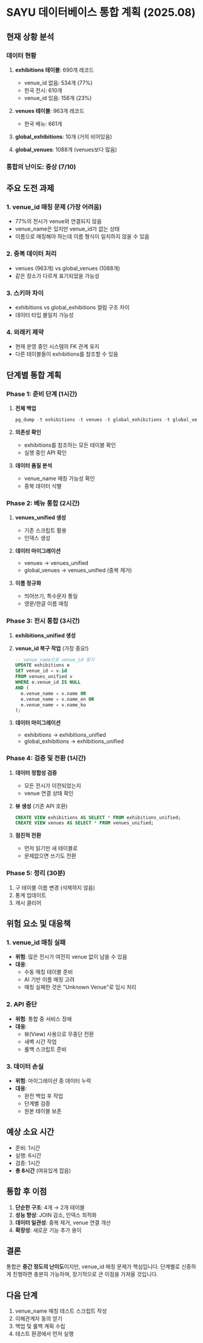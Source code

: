 # SAYU 데이터베이스 통합 계획 (2025.08)

## 현재 상황 분석

### 데이터 현황
1. **exhibitions 테이블**: 690개 레코드
   - venue_id 없음: 534개 (77%)
   - 한국 전시: 610개
   - venue_id 있음: 156개 (23%)

2. **venues 테이블**: 963개 레코드
   - 한국 베뉴: 661개

3. **global_exhibitions**: 10개 (거의 비어있음)
4. **global_venues**: 1088개 (venues보다 많음)

### 통합의 난이도: 중상 (7/10)

## 주요 도전 과제

### 1. venue_id 매칭 문제 (가장 어려움)
- 77%의 전시가 venue와 연결되지 않음
- venue_name은 있지만 venue_id가 없는 상태
- 이름으로 매칭해야 하는데 이름 형식이 일치하지 않을 수 있음

### 2. 중복 데이터 처리
- venues (963개) vs global_venues (1088개)
- 같은 장소가 다르게 표기되었을 가능성

### 3. 스키마 차이
- exhibitions vs global_exhibitions 컬럼 구조 차이
- 데이터 타입 불일치 가능성

### 4. 외래키 제약
- 현재 운영 중인 시스템의 FK 관계 유지
- 다른 테이블들이 exhibitions를 참조할 수 있음

## 단계별 통합 계획

### Phase 1: 준비 단계 (1시간)
1. **전체 백업**
   ```sql
   pg_dump -t exhibitions -t venues -t global_exhibitions -t global_venues > backup_$(date +%Y%m%d).sql
   ```

2. **의존성 확인**
   - exhibitions를 참조하는 모든 테이블 확인
   - 실행 중인 API 확인

3. **데이터 품질 분석**
   - venue_name 매칭 가능성 확인
   - 중복 데이터 식별

### Phase 2: 베뉴 통합 (2시간)
1. **venues_unified 생성**
   - 기존 스크립트 활용
   - 인덱스 생성

2. **데이터 마이그레이션**
   - venues → venues_unified
   - global_venues → venues_unified (중복 제거)

3. **이름 정규화**
   - 띄어쓰기, 특수문자 통일
   - 영문/한글 이름 매칭

### Phase 3: 전시 통합 (3시간)
1. **exhibitions_unified 생성**

2. **venue_id 복구 작업** (가장 중요!)
   ```sql
   -- venue_name으로 venue_id 찾기
   UPDATE exhibitions e
   SET venue_id = v.id
   FROM venues_unified v
   WHERE e.venue_id IS NULL
   AND (
     e.venue_name = v.name OR
     e.venue_name = v.name_en OR
     e.venue_name = v.name_ko
   );
   ```

3. **데이터 마이그레이션**
   - exhibitions → exhibitions_unified
   - global_exhibitions → exhibitions_unified

### Phase 4: 검증 및 전환 (1시간)
1. **데이터 정합성 검증**
   - 모든 전시가 이전되었는지
   - venue 연결 상태 확인

2. **뷰 생성** (기존 API 호환)
   ```sql
   CREATE VIEW exhibitions AS SELECT * FROM exhibitions_unified;
   CREATE VIEW venues AS SELECT * FROM venues_unified;
   ```

3. **점진적 전환**
   - 먼저 읽기만 새 테이블로
   - 문제없으면 쓰기도 전환

### Phase 5: 정리 (30분)
1. 구 테이블 이름 변경 (삭제하지 않음)
2. 통계 업데이트
3. 캐시 클리어

## 위험 요소 및 대응책

### 1. venue_id 매칭 실패
- **위험**: 많은 전시가 여전히 venue 없이 남을 수 있음
- **대응**: 
  - 수동 매칭 테이블 준비
  - AI 기반 이름 매칭 고려
  - 매칭 실패한 것은 "Unknown Venue"로 임시 처리

### 2. API 중단
- **위험**: 통합 중 서비스 장애
- **대응**: 
  - 뷰(View) 사용으로 무중단 전환
  - 새벽 시간 작업
  - 롤백 스크립트 준비

### 3. 데이터 손실
- **위험**: 마이그레이션 중 데이터 누락
- **대응**: 
  - 완전 백업 후 작업
  - 단계별 검증
  - 원본 테이블 보존

## 예상 소요 시간
- 준비: 1시간
- 실행: 6시간
- 검증: 1시간
- **총 8시간** (여유있게 잡음)

## 통합 후 이점
1. **단순한 구조**: 4개 → 2개 테이블
2. **성능 향상**: JOIN 감소, 인덱스 최적화
3. **데이터 일관성**: 중복 제거, venue 연결 개선
4. **확장성**: 새로운 기능 추가 용이

## 결론
통합은 **중간 정도의 난이도**이지만, venue_id 매칭 문제가 핵심입니다. 
단계별로 신중하게 진행하면 충분히 가능하며, 장기적으로 큰 이점을 가져올 것입니다.

## 다음 단계
1. venue_name 매칭 테스트 스크립트 작성
2. 이해관계자 동의 얻기
3. 백업 및 롤백 계획 수립
4. 테스트 환경에서 먼저 실행